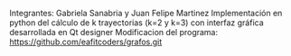 Integrantes: Gabriela Sanabria y Juan Felipe Martinez
Implementación en python del cálculo de k trayectorias (k=2 y k=3) con interfaz gráfica desarrollada en Qt designer
Modificacion del programa: https://github.com/eafitcoders/grafos.git
